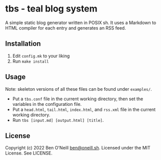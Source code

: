 # tbs - teal blog system

A simple static blog generator written in POSIX sh. It uses a Markdown
to HTML compiler for each entry and generates an RSS feed.

## Installation

1. Edit `config.mk` to your liking
1. Run `make install`

## Usage

Note: skeleton versions of all these files can be found under `examples/`.

* Put a `tbs.conf` file in the current working directory, then set the
  variables in the configuration file.
* Put a `head.html`, `tail.html`, `index.html`, and `rss.xml` file in
  the current working directory.
* Run `tbs [input.md] [output.html] [title]`.

## License

Copyright (c) 2022 Ben O'Neill <ben@oneill.sh>. Licensed under the
MIT License. See LICENSE.
